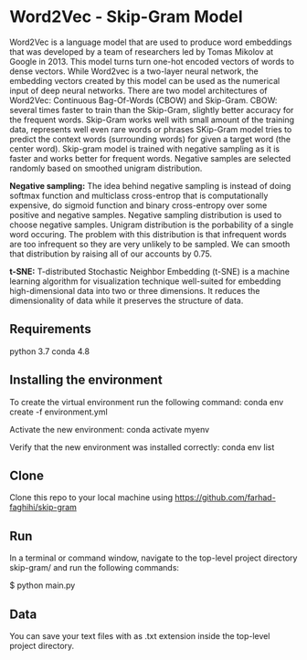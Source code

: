 # Word2Vec - Skip-Gram Model

Word2Vec is a language model that are used to produce word embeddings that was developed by a team of researchers led by Tomas Mikolov at Google in 2013. This model turns turn one-hot encoded vectors of words to dense vectors. While Word2vec is a two-layer neural network, the embedding vectors created by this model can be used as the numerical input of deep neural networks. There are two model architectures of Word2Vec: Continuous Bag-Of-Words (CBOW) and Skip-Gram. CBOW: several times faster to train than the Skip-Gram, slightly better accuracy for the frequent words. Skip-Gram works well with small amount of the training data, represents well even rare words or phrases
SKip-Gram model tries to predict the context words (surrounding words) for given a target word (the center word). Skip-gram model is trained with negative sampling as it is faster and works better for frequent words. Negative samples are selected randomly based on smoothed unigram distribution. 

**Negative sampling:** The idea behind negative sampling is instead of doing softmax function and multiclass cross-entrop that is computationally expensive, do sigmoid function and binary cross-entropy over some positive and negative samples. 
Negative sampling distribution is used to choose negative samples. Unigram distribution is the porbability of a single word occuring. The problem with this distribution is that infrequent words are too infrequent so they are very unlikely to be sampled. We can smooth that distribution by raising all of our accounts by 0.75.

**t-SNE:** T-distributed Stochastic Neighbor Embedding (t-SNE) is a machine learning algorithm for visualization technique well-suited for embedding high-dimensional data into two or three dimensions. It reduces the dimensionality of data while it preserves the structure of data. 

## Requirements

python 3.7
conda 4.8

## Installing the environment

To create the virtual environment run the following command:
conda env create -f environment.yml

Activate the new environment: 
conda activate myenv

Verify that the new environment was installed correctly:
conda env list

## Clone

Clone this repo to your local machine using https://github.com/farhad-faghihi/skip-gram

## Run

In a terminal or command window, navigate to the top-level project directory skip-gram/ and run the following commands:

$ python main.py

## Data

You can save your text files with as .txt extension inside the top-level project directory.
